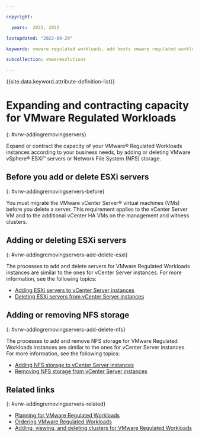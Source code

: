 ```yaml
---

copyright:

  years:  2021, 2022

lastupdated: "2022-09-29"

keywords: vmware regulated workloads, add hosts vmware regulated workloads, add servers vmware regulated workloads, remove hosts vmware regulated workloads

subcollection: vmwaresolutions

---
```


{{site.data.keyword.attribute-definition-list}}

# Expanding and contracting capacity for VMware Regulated Workloads
{: #vrw-addingremovingservers}

Expand or contract the capacity of your VMware® Regulated Workloads instances according to your business needs, by adding or deleting VMware vSphere® ESXi™ servers or Network File System (NFS) storage.

## Before you add or delete ESXi servers
{: #vrw-addingremovingservers-before}

You must migrate the VMware vCenter Server® virtual machines (VMs) before you delete a server. This requirement applies to the vCenter Server VM and to the additional vCenter HA VMs on the management and witness clusters.

## Adding or deleting ESXi servers
{: #vrw-addingremovingservers-add-delete-esxi}

The processes to add and delete servers for VMware Regulated Workloads instances are similar to the ones for vCenter Server instances. For more information, see the following topics:
* [Adding ESXi servers to vCenter Server instances](/docs/vmwaresolutions?topic=vmwaresolutions-vc_addingservers)
* [Deleting ESXi servers from vCenter Server instances](/docs/vmwaresolutions?topic=vmwaresolutions-vc_removingservers)

## Adding or removing NFS storage
{: #vrw-addingremovingservers-add-delete-nfs}

The processes to add and remove NFS storage for VMware Regulated Workloads instances are similar to the ones for vCenter Server instances. For more information, see the following topics:
* [Adding NFS storage to vCenter Server instances](/docs/vmwaresolutions?topic=vmwaresolutions-vc_addingnfs)
* [Removing NFS storage from vCenter Server instances](/docs/vmwaresolutions?topic=vmwaresolutions-vc_removingnfs)

## Related links
{: #vrw-addingremovingservers-related}

* [Planning for VMware Regulated Workloads](/docs/vmwaresolutions?topic=vmwaresolutions-vrw-planning)
* [Ordering VMware Regulated Workloads](/docs/vmwaresolutions?topic=vmwaresolutions-vrw-orderinginstance-req)
* [Adding, viewing, and deleting clusters for VMware Regulated Workloads](/docs/vmwaresolutions?topic=vmwaresolutions-vrw-addingviewingclusters#vrw-addingviewingclusters)
